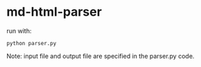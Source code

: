 # md-html-parser

run with:
```
python parser.py
```

Note: input file and output file are specified in the parser.py code.
